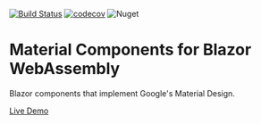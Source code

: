 [![Build Status](https://ldalonzo.visualstudio.com/Pippo/_apis/build/status/material-components-web-blazor-CI?branchName=master)](https://ldalonzo.visualstudio.com/Pippo/_build/latest?definitionId=5&branchName=master)
[![codecov](https://codecov.io/gh/ldalonzo/material-components-web-blazor/branch/master/graph/badge.svg)](https://codecov.io/gh/ldalonzo/material-components-web-blazor)
![Nuget](https://img.shields.io/nuget/vpre/Leonardo.AspNetCore.Components.Material)

# Material Components for Blazor WebAssembly
Blazor components that implement Google's Material Design.

[Live Demo](https://blazor-material.azurewebsites.net/)
